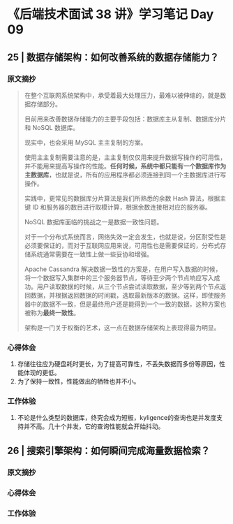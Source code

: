 # 《后端技术面试 38 讲》学习笔记 Day 09

## 25 | 数据存储架构：如何改善系统的数据存储能力？

### 原文摘抄

> 在整个互联网系统架构中，承受着最大处理压力，最难以被伸缩的，就是数据存储部分。
>
> 目前用来改善数据存储能力的主要手段包括：数据库主从复制、数据库分片和 NoSQL 数据库。
>
> 现实中，也会采用 MySQL 主主复制的方案。
>
> 使用主主复制需要注意的是，主主复制仅仅用来提升数据写操作的可用性，并不能用来提高写操作的性能。**任何时候，系统中都只能有一个数据库作为主数据库**，也就是说，所有的应用程序都必须连接到同一个主数据库进行写操作。
>
> 实践中，更常见的数据库分片算法是我们所熟悉的余数 Hash 算法，根据主键 ID 和服务器的数目进行取模计算，根据余数连接相对应的服务器。
>
> NoSQL 数据库面临的挑战之一是数据一致性问题。
>
> 对于一个分布式系统而言，网络失效一定会发生，也就是说，分区耐受性是必须要保证的，而对于互联网应用来说，可用性也是需要保证的，分布式存储系统通常需要在一致性上做一些妥协和增强。
>
> Apache Cassandra 解决数据一致性的方案是，在用户写入数据的时候，将一个数据写入集群中的三个服务器节点，等待至少两个节点响应写入成功。用户读取数据的时候，从三个节点尝试读取数据，至少等到两个节点返回数据，并根据返回数据的时间戳，选取最新版本的数据。这样，即使服务器中的数据不一致，但是最终用户还是能得到一个一致的数据，这种方案也被称为**最终一致性**。
>
> 架构是一门关于权衡的艺术，这一点在数据存储架构上表现得最为明显。

### 心得体会

1. 存储往往应为硬盘耗时更长，为了提高可靠性，不丢失数据而多份等原因，性能体现的更低。
2. 为了保持一致性，性能做出的牺牲也并不小。

### 工作体验

1. 不论是什么类型的数据库，终究会成为短板，kyligence的查询也是并发度支持并不高。几十个并发，它的查询性能就会开始抖动。

## 26 | 搜索引擎架构：如何瞬间完成海量数据检索？

### 原文摘抄

### 心得体会


### 工作体验

